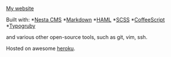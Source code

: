 [My website](http://mishareyzlin.com)

Built with:
*[Nesta CMS](http://nestacms.com)
*[Markdown](http://daringfireball.net/projects/markdown/)
*[HAML](http://haml-lang.com/)
*[SCSS](http://sass-lang.com/)
*[CoffeeScript](http://jashkenas.github.com/coffee-script/)
*[Typogruby](http://avdgaag.github.com/typogruby/)

and various other open-source tools, such as git, vim, ssh.

Hosted on awesome [heroku](http://heroku.com).
